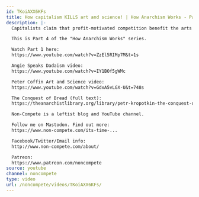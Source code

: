 ```yaml
---
id: TKoiAXX6KFs
title: How capitalism KILLS art and science! | How Anarchism Works - Part 4
description: |-
  Capitalists claim that profit-motivated competition benefit the arts and sciences, but are there better ways for humans to answer our higher callings?

  This is Part 4 of the "How Anarchism Works" series.

  Watch Part 1 here:
  https://www.youtube.com/watch?v=ZzEl5RIMp7M&t=1s

  Angie Speaks Dadaism video:
  https://www.youtube.com/watch?v=IY1BOf5gWMc

  Peter Coffin Art and Science video:
  https://www.youtube.com/watch?v=GdxA5vLGX-U&t=748s

  The Conquest of Bread (full text):
  https://theanarchistlibrary.org/library/petr-kropotkin-the-conquest-of-bread

  Non-Compete is a leftist blog and YouTube channel.

  Follow me on Mastodon. Find out more:
  https://www.non-compete.com/its-time-...

  Facebook/Twitter/Email info:
  http://www.non-compete.com/about/

  Patreon:
  https://www.patreon.com/noncompete
source: youtube
channel: noncompete
type: video
url: /noncompete/videos/TKoiAXX6KFs/
---
```

